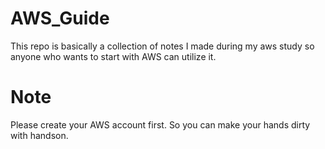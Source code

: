 # AWS_Guide  
This repo is basically a collection of notes I made during my aws study so anyone who wants to start with AWS can utilize it.

# Note  
Please create your AWS account first. So you can make your hands dirty with handson.

